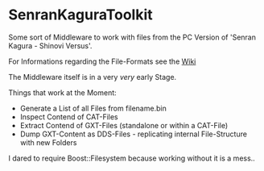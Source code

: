 # SenranKaguraToolkit

Some sort of Middleware to work with files from the PC Version of 'Senran Kagura - Shinovi Versus'.  

For Informations regarding the File-Formats see the [Wiki](https://github.com/berndt-simon/SenranKaguraToolkit/wiki)

The Middleware itself is in a very _very_ early Stage.

Things that work at the Moment:
* Generate a List of all Files from filename.bin
* Inspect Contend of CAT-Files
* Extract Contend of GXT-Files (standalone or within a CAT-File)
* Dump GXT-Content as DDS-Files - replicating internal File-Structure with new Folders

I dared to require Boost::Filesystem because working without it is a mess..
